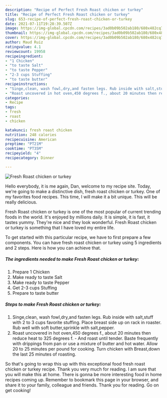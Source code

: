 ```yaml
---
description: "Recipe of Perfect Fresh Roast chicken or turkey"
title: "Recipe of Perfect Fresh Roast chicken or turkey"
slug: 653-recipe-of-perfect-fresh-roast-chicken-or-turkey
date: 2021-07-11T19:28:39.507Z
image: https://img-global.cpcdn.com/recipes/3ad0b09b502ab180/680x482cq70/fresh-roast-chicken-or-turkey-recipe-main-photo.jpg
thumbnail: https://img-global.cpcdn.com/recipes/3ad0b09b502ab180/680x482cq70/fresh-roast-chicken-or-turkey-recipe-main-photo.jpg
cover: https://img-global.cpcdn.com/recipes/3ad0b09b502ab180/680x482cq70/fresh-roast-chicken-or-turkey-recipe-main-photo.jpg
author: Maud Ruiz
ratingvalue: 4.1
reviewcount: 19958
recipeingredient:
- "1 Chicken"
- "to taste Salt"
- "to taste Pepper"
- "2-3 cups Stuffing"
- "to taste butter"
recipeinstructions:
- "Singe,clean, wash fowl,dry,and fasten legs. Rub inside with salt,stuff with 2 to 3 cups favorite stuffing. Place breast side up on rack in roaster. Rub well with soft butter,sprinkle with salt,pepper."
- "Roast uncovered in hot oven,450 degrees f., about 20 minutes then reduce heat to 325 degrees f.  And roast until tender. Baste frequently with drippings from pan or use a mixture of butter and hot water. Allow 20 to 25 minutes per pound for cooking. Turn chicken with Breast,down the last 25 minutes of roasting."
categories:
- Recipe
tags:
- fresh
- roast
- chicken

katakunci: fresh roast chicken 
nutrition: 248 calories
recipecuisine: American
preptime: "PT21M"
cooktime: "PT35M"
recipeyield: "4"
recipecategory: Dinner

---
```



![Fresh Roast chicken or turkey](https://img-global.cpcdn.com/recipes/3ad0b09b502ab180/680x482cq70/fresh-roast-chicken-or-turkey-recipe-main-photo.jpg)

Hello everybody, it is me again, Dan, welcome to my recipe site. Today, we're going to make a distinctive dish, fresh roast chicken or turkey. One of my favorites food recipes. This time, I will make it a bit unique. This will be really delicious.



Fresh Roast chicken or turkey is one of the most popular of current trending foods in the world. It's enjoyed by millions daily. It is simple, it is fast, it tastes yummy. They're nice and they look wonderful. Fresh Roast chicken or turkey is something that I have loved my entire life.


To get started with this particular recipe, we have to first prepare a few components. You can have fresh roast chicken or turkey using 5 ingredients and 2 steps. Here is how you can achieve that.

<!--inarticleads1-->

##### The ingredients needed to make Fresh Roast chicken or turkey:

1. Prepare 1 Chicken
1. Make ready to taste Salt
1. Make ready to taste Pepper
1. Get 2-3 cups Stuffing
1. Prepare to taste butter




<!--inarticleads2-->

##### Steps to make Fresh Roast chicken or turkey:

1. Singe,clean, wash fowl,dry,and fasten legs. Rub inside with salt,stuff with 2 to 3 cups favorite stuffing. Place breast side up on rack in roaster. Rub well with soft butter,sprinkle with salt,pepper.
1. Roast uncovered in hot oven,450 degrees f., about 20 minutes then reduce heat to 325 degrees f.  - And roast until tender. Baste frequently with drippings from pan or use a mixture of butter and hot water. Allow 20 to 25 minutes per pound for cooking. Turn chicken with Breast,down the last 25 minutes of roasting.




So that's going to wrap this up with this exceptional food fresh roast chicken or turkey recipe. Thank you very much for reading. I am sure that you will make this at home. There is gonna be more interesting food in home recipes coming up. Remember to bookmark this page in your browser, and share it to your family, colleague and friends. Thank you for reading. Go on get cooking!
